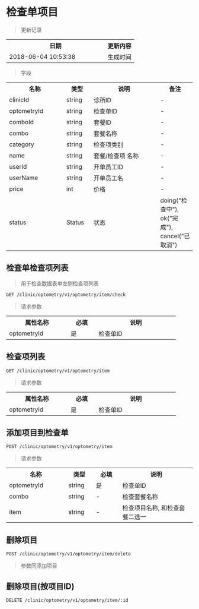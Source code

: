 # 检查单项目

> 更新记录

<table>
    <tr>
        <th style="width:250px;">日期</th>
        <th>更新内容</th>
    </tr>
    <tr>
        <td>2018-06-04 10:53:38</td>
        <td>生成时间</td>
    </tr>
</table>

> 字段

<table>
    <tr>
        <th style="width:150px;">名称</th>
        <th style="width:60px;">类型</th>
        <th style="width:200px;">说明</th>
        <th>备注</th>
    </tr>
    <tr>
        <td>clinicId</td>
        <td>string</td>
        <td>诊所ID</td>
        <td>-</td>
    </tr>
    <tr>
        <td>optometryId</td>
        <td>string</td>
        <td>检查单ID</td>
        <td>-</td>
    </tr>
    <tr>
        <td>comboId</td>
        <td>string</td>
        <td>套餐ID</td>
        <td>-</td>
    </tr>
    <tr>
        <td>combo</td>
        <td>string</td>
        <td>套餐名称</td>
        <td>-</td>
    </tr>
    <tr>
        <td>category</td>
        <td>string</td>
        <td>检查项类别</td>
        <td>-</td>
    </tr>
    <tr>
        <td>name</td>
        <td>string</td>
        <td>套餐/检查项 名称</td>
        <td>-</td>
    </tr>
    <tr>
        <td>userId</td>
        <td>string</td>
        <td>开单员工ID</td>
        <td>-</td>
    </tr>
    <tr>
        <td>userName</td>
        <td>string</td>
        <td>开单员工名</td>
        <td>-</td>
    </tr>
    <tr>
        <td>price</td>
        <td>int</td>
        <td>价格</td>
        <td>-</td>
    </tr>
    <tr>
        <td>status</td>
        <td>Status</td>
        <td>状态</td>
        <td>doing("检查中"), ok("完成"), cancel("已取消")</td>
    </tr>
</table>

## 检查单检查项列表

> 用于检查数据表单左侧检查项列表

```
GET /clinic/optometry/v1/optometry/item/check
```
> 请求参数

<table>
    <tr>
        <th style="width:150px;">属性名称</th>
        <th style="width:60px;">必填</th>
        <th style="width:200px;">说明</th>
    </tr>
    <tr>
        <td>optometryId</td>
        <td>是</td>
        <td>检查单ID</td>
    </tr>
</table>

## 检查项列表

```
GET /clinic/optometry/v1/optometry/item
```
> 请求参数

<table>
    <tr>
        <th style="width:150px;">属性名称</th>
        <th style="width:60px;">必填</th>
        <th style="width:200px;">说明</th>
    </tr>
    <tr>
        <td>optometryId</td>
        <td>是</td>
        <td>检查单ID</td>
    </tr>
</table>

## 添加项目到检查单

```
POST /clinic/optometry/v1/optometry/item
```

>请求参数
<table>
    <tr>
        <th style="width:150px;">名称</th>
        <th style="width:60px;">类型</th>
        <th style="width:60px;">必填</th>
        <th style="width:200px;">说明</th>
    </tr>
    <tr>
        <td>optometryId</td>
        <td>string</td>
        <td>是</td>
        <td>检查单ID</td>
    </tr>
    <tr>
        <td>combo</td>
        <td>string</td>
        <td>-</td>
        <td>检查套餐名称</td>
    </tr>
    <tr>
        <td>item</td>
        <td>string</td>
        <td>-</td>
        <td>检查项目名称, 和检查套餐二选一</td>
    </tr>
</table>

## 删除项目

```
POST /clinic/optometry/v1/optometry/item/delete
```

> 参数同添加项目

## 删除项目(按项目ID)

```
DELETE /clinic/optometry/v1/optometry/item/:id
```
